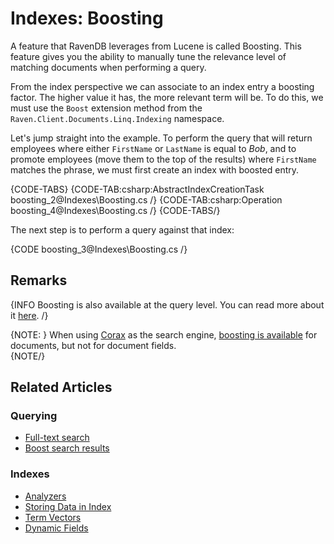 # Indexes: Boosting

A feature that RavenDB leverages from Lucene is called Boosting. This feature gives you the ability to manually tune the relevance level of matching documents when performing a query. 

From the index perspective we can associate to an index entry a boosting factor. The higher value it has, the more relevant term will be. To do this, we must use the `Boost` extension method from the `Raven.Client.Documents.Linq.Indexing` namespace.

Let's jump straight into the example. To perform the query that will return employees where either `FirstName` or `LastName` is equal to _Bob_, and to promote employees (move them to the top of the results) where `FirstName` matches the phrase, we must first create an index with boosted entry.

{CODE-TABS}
{CODE-TAB:csharp:AbstractIndexCreationTask boosting_2@Indexes\Boosting.cs /}
{CODE-TAB:csharp:Operation boosting_4@Indexes\Boosting.cs /}
{CODE-TABS/}

The next step is to perform a query against that index:

{CODE boosting_3@Indexes\Boosting.cs /}

## Remarks

{INFO Boosting is also available at the query level. You can read more about it [here](../client-api/session/querying/text-search/boost-search-results). /}

{NOTE: }
When using [Corax](../indexes/search-engine/corax) as the search engine, [boosting is available](../indexes/search-engine/corax#supported-features) 
for documents, but not for document fields.  
{NOTE/}

## Related Articles

### Querying

- [Full-text search](../client-api/session/querying/text-search/full-text-search)
- [Boost search results](../client-api/session/querying/text-search/boost-search-results)

### Indexes

- [Analyzers](../indexes/using-analyzers)
- [Storing Data in Index](../indexes/storing-data-in-index)
- [Term Vectors](../indexes/using-term-vectors)
- [Dynamic Fields](../indexes/using-dynamic-fields)
